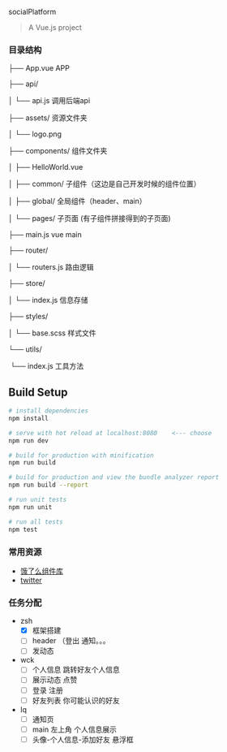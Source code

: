 socialPlatform

> A Vue.js project

### 目录结构

├── App.vue			 	 APP

├── api/				 

│   └── api.js				调用后端api	

├── assets/				资源文件夹

│   └── logo.png

├── components/			组件文件夹

│   ├── HelloWorld.vue		

│   ├── common/			子组件（这边是自己开发时候的组件位置）

│   ├── global/				全局组件（header、main）

│   └── pages/				子页面 (有子组件拼接得到的子页面)

├── main.js				vue main

├── router/

│   └── routers.js			路由逻辑

├── store/

│   └── index.js			信息存储

├── styles/

│   └── base.scss			样式文件

└── utils/

​    └── index.js				工具方法

## Build Setup

``` bash
# install dependencies
npm install

# serve with hot reload at localhost:8080    <--- choose 
npm run dev

# build for production with minification
npm run build

# build for production and view the bundle analyzer report
npm run build --report

# run unit tests
npm run unit

# run all tests
npm test
```

### 常用资源

- [饿了么组件库](https://element.eleme.io/#/zh-CN/component/)
- [twitter](https://twitter.com/i/notifications)

### 任务分配

- zsh
  - [x] 框架搭建
  - [ ] header （登出 通知。。。
  - [ ] 发动态 

- wck
  - [ ] 个人信息   跳转好友个人信息
  - [ ] 展示动态 点赞
  - [ ] 登录 注册
  - [ ] 好友列表 你可能认识的好友

- lq
  - [ ] 通知页
  - [ ] main 左上角 个人信息展示
  - [ ] 头像-个人信息-添加好友 悬浮框